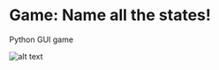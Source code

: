 # Game: Name all the states!

Python GUI game

![alt text](https://github.com/phamtony/nameallstates/blob/master/Screen%20Shot%202021-02-26%20at%203.13.06%20PM.png?raw=true)
